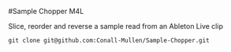 #Sample Chopper M4L

Slice, reorder and reverse a sample read from an Ableton Live clip
```
git clone git@github.com:Conall-Mullen/Sample-Chopper.git
```

